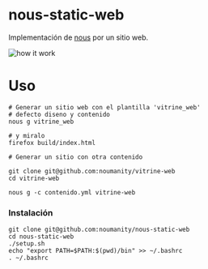 # nous-static-web


Implementación de [nous](https://github.com/noumanity/nous) por un sitio web.


![how it work](https://docs.google.com/drawings/d/e/2PACX-1vRc84d-4sMrHAsqcDveEi5NEfdTqYe3cPM3zjkyHIktrrm2Wxv5_vm_cUBnqGU-QQZdtyHwKQVB4qjy/pub?w=1006&h=854)


# Uso

```
# Generar un sitio web con el plantilla 'vitrine_web'
# defecto diseno y contenido 
nous g vitrine_web

# y miralo
firefox build/index.html
```


```
# Generar un sitio con otra contenido

git clone git@github.com:noumanity/vitrine-web
cd vitrine-web

nous g -c contenido.yml vitrine-web
```


### Instalación

```
git clone git@github.com:noumanity/nous-static-web
cd nous-static-web
./setup.sh
echo "export PATH=$PATH:$(pwd)/bin" >> ~/.bashrc
. ~/.bashrc
````
